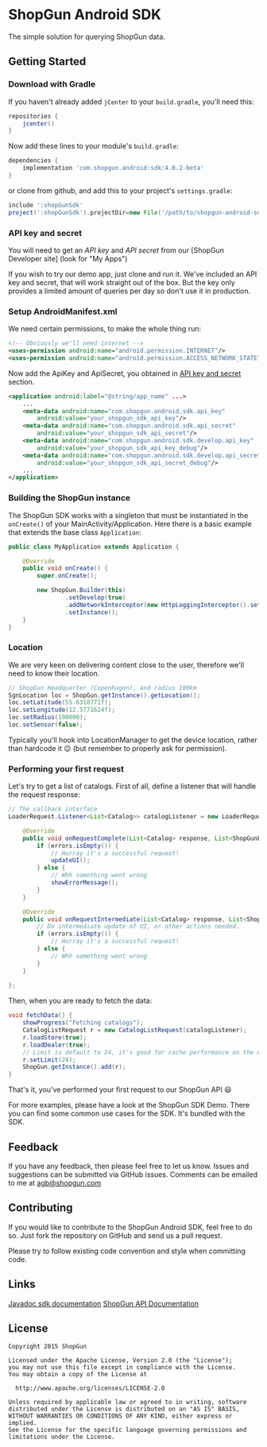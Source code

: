ShopGun Android SDK
===================

The simple solution for querying ShopGun data.

## Getting Started

### Download with Gradle
If you haven't already added `jCenter` to your `build.gradle`, you'll need this:
```groovy
repositories {
    jcenter()
}
```

Now add these lines to your module's `build.gradle`:

```groovy
dependencies {
    implementation 'com.shopgun.android:sdk:4.0.2-beta'
}
```

or clone from github, and add this to your project's `settings.gradle`:

```groovy
include ':shopGunSdk'
project(':shopGunSdk').projectDir=new File('/path/to/shopgun-android-sdk/shopGunSdk')
```

### API key and secret
You will need to get an *API key* and *API secret* from our 
[ShopGun Developer site] (look for "My Apps")

If you wish to try our demo app, just clone and run it. We've included an API 
key and secret, that will work straight out of the box. But the key only provides 
a limited amount of queries per day so don't use it in production.

### Setup AndroidManifest.xml

We need certain permissions, to make the whole thing run:
```xml
<!-- Obviously we'll need internet -->
<uses-permission android:name="android.permission.INTERNET"/>
<uses-permission android:name="android.permission.ACCESS_NETWORK_STATE"/>
```

Now add the ApiKey and ApiSecret, you obtained in 
[API key and secret](#api-key-secret) section.

```xml
<application android:label="@string/app_name" ...>
    ...
    <meta-data android:name="com.shopgun.android.sdk.api_key"
        android:value="your_shopgun_sdk_api_key"/>
    <meta-data android:name="com.shopgun.android.sdk.api_secret"
        android:value="your_shopgun_sdk_api_secret"/>
    <meta-data android:name="com.shopgun.android.sdk.develop.api_key"
        android:value="your_shopgun_sdk_api_key_debug"/>
    <meta-data android:name="com.shopgun.android.sdk.develop.api_secret"
        android:value="your_shopgun_sdk_api_secret_debug"/>
    ...
</application>
```

### Building the ShopGun instance
The ShopGun SDK works with a singleton that must be instantiated in the `onCreate()` of your MainActivity/Application.
Here there is a basic example that extends the base class `Application`:
```java
public class MyApplication extends Application {

    @Override
    public void onCreate() {
        super.onCreate();

        new ShopGun.Builder(this)
                .setDevelop(true)
                .addNetworkInterceptor(new HttpLoggingInterceptor().setLevel(HttpLoggingInterceptor.Level.BASIC))
                .setInstance();    
    }
}
``` 

### Location
We are very keen on delivering content close to the user, therefore we'll need
to know their location. 

```java
// ShopGun Headquarter (Copenhagen), and radius 100km
SgnLocation loc = ShopGun.getInstance().getLocation();
loc.setLatitude(55.6310771f);
loc.setLongitude(12.5771624f);
loc.setRadius(100000);
loc.setSensor(false);
```

Typically you'll hook into LocationManager to get the device location, rather 
than hardcode it :wink: (but remember to properly ask for permission).

### Performing your first request

Let's try to get a list of catalogs. First of all, define a listener that will handle the request response:

```java
// The callback interface
LoaderRequest.Listener<List<Catalog>> catalogListener = new LoaderRequest.Listener<List<Catalog>>() {

    @Override
    public void onRequestComplete(List<Catalog> response, List<ShopGunError> errors) {
        if (errors.isEmpty()) {
            // Hurray it's a successful request!
            updateUI();
        } else {
            // Whh something went wrong
            showErrorMessage();
        }
    }

    @Override
    public void onRequestIntermediate(List<Catalog> response, List<ShopGunError> errors) {
        // Do intermediate update of UI, or other actions needed.
        if (errors.isEmpty()) {
            // Hurray it's a successful request!
        } else {
            // Whh something went wrong
        }
    }
    
};
```
Then, when you are ready to fetch the data:
```java
void fetchData() {
    showProgress("Fetching catalogs");
    CatalogListRequest r = new CatalogListRequest(catalogListener);
    r.loadStore(true);
    r.loadDealer(true);
    // Limit is default to 24, it's good for cache performance on the API
    r.setLimit(24);
    ShopGun.getInstance().add(r);
}
```
That's it, you've performed your first request to our ShopGun API :smiley:

For more examples, please have a look at the ShopGun SDK Demo. There you can
find some common use cases for the SDK. It's bundled with the SDK. 

Feedback
--------
If you have any feedback, then please feel free to let us know. Issues and 
suggestions can be submitted via GitHub issues. Comments can be emailed to me at
<agb@shopgun.com>


Contributing
------------
If you would like to contribute to the ShopGun Android SDK, feel free to do so.
Just fork the repository on GitHub and send us a pull request.

Please try to follow existing code convention and style when committing code.


Links
-----
[Javadoc sdk documentation](docs/index.html)
[ShopGun API Documentation](http://docs.api.etilbudsavis.dk/)


License
-------

    Copyright 2015 ShopGun
    
    Licensed under the Apache License, Version 2.0 (the "License");
    you may not use this file except in compliance with the License.
    You may obtain a copy of the License at
    
      http://www.apache.org/licenses/LICENSE-2.0
    
    Unless required by applicable law or agreed to in writing, software
    distributed under the License is distributed on an "AS IS" BASIS,
    WITHOUT WARRANTIES OR CONDITIONS OF ANY KIND, either express or implied.
    See the License for the specific language governing permissions and
    limitations under the License.
